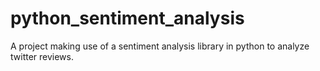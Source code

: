 # python_sentiment_analysis
 A project making use of a sentiment analysis library in python to analyze twitter reviews.
